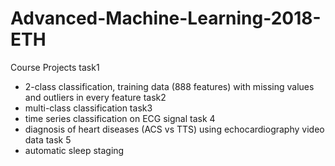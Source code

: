 # Advanced-Machine-Learning-2018-ETH
Course Projects
task1
- 2-class classification, training data (888 features) with missing values and outliers in every feature
task2
- multi-class classification
task3
- time series classification on ECG signal
task 4
- diagnosis of heart diseases (ACS vs TTS) using echocardiography video data
task 5
- automatic sleep staging
